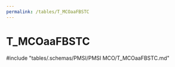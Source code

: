 ```yaml
---
permalink: /tables/T_MCOaaFBSTC
---
```

# T\_MCOaaFBSTC
<!-- SPDX-License-Identifier: MPL-2.0 -->

<!-- ATTENTION : Ne pas supprimer ou modifier la ligne ci-dessous -->
#include "tables/.schemas/PMSI/PMSI MCO/T_MCOaaFBSTC.md"
<!-- ATTENTION : Ne pas supprimer ou modifier la ligne ci-dessus -->
